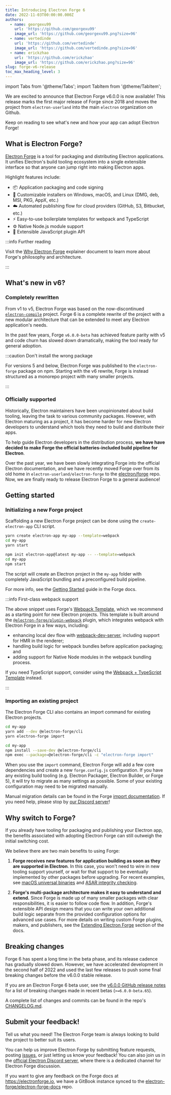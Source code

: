 ```yaml
---
title: Introducing Electron Forge 6
date: 2022-11-03T00:00:00.000Z
authors:
  - name: georgexu99
    url: 'https://github.com/georgexu99'
    image_url: 'https://github.com/georgexu99.png?size=96'
  - name: vertedinde
    url: 'https://github.com/vertedinde'
    image_url: 'https://github.com/vertedinde.png?size=96'
  - name: erickzhao
    url: 'https://github.com/erickzhao'
    image_url: 'https://github.com/erickzhao.png?size=96'
slug: forge-v6-release
toc_max_heading_level: 3
---
```


import Tabs from '@theme/Tabs';
import TabItem from '@theme/TabItem';

We are excited to announce that Electron Forge v6.0.0 is now available! This release marks the first major release of Forge since 2018 and moves the project from `electron-userland` into the main `electron` organization on Github.

Keep on reading to see what's new and how your app can adopt Electron Forge!

## What is Electron Forge?

[Electron Forge](https://electronforge.io) is a tool for packaging and distributing Electron applications. It unifies Electron's build tooling ecosystem into a single extensible interface so that anyone can jump right into making Electron apps.

Highlight features include:
* 📦 Application packaging and code signing
* 🚚 Customizable installers on Windows, macOS, and Linux (DMG, deb, MSI, PKG, AppX, etc.)
* ☁️ Automated publishing flow for cloud providers (GitHub, S3, Bitbucket, etc.)
* ⚡️ Easy-to-use boilerplate templates for webpack and TypeScript
* ⚙️ Native Node.js module support
* 🔌 Extensible JavaScript plugin API

:::info Further reading

Visit the [Why Electron Forge] explainer document to learn more about Forge's philosophy and architecture.

:::

## What's new in v6?

### Completely rewritten

From v1 to v5, Electron Forge was based on the now-discontinued [`electron-compile`](https://www.npmjs.com/package/electron-compile) project. Forge 6 is a complete rewrite of the project with a new modular architecture that can be extended to meet any Electron application's needs.

In the past few years, Forge `v6.0.0-beta` has achieved feature parity with v5 and code churn has slowed down dramatically, making the tool ready for general adoption.

:::caution Don't install the wrong package

For versions 5 and below, Electron Forge was published to the `electron-forge` package on npm.
Starting with the v6 rewrite, Forge is instead structured as a monorepo project with many smaller
projects.

:::

### Officially supported

Historically, Electron maintainers have been unopinionated about build tooling, leaving the task to various community packages. However, with Electron maturing as a project, it has become harder for new Electron developers to understand which tools they need to build and distribute their apps.

To help guide Electron developers in the distribution process, **we have have decided to make Forge the official batteries-included build pipeline for Electron**.

Over the past year, we have been slowly integrating Forge into the official Electron documentation, and we have recently moved Forge over from its old home in `electron-userland/electron-forge` to the [electron/forge](https://github.com/electron/forge) repo. Now, we are finally ready to release Electron Forge to a general audience!

## Getting started

### Initializing a new Forge project

Scaffolding a new Electron Forge project can be done using the `create-electron-app` CLI script.

<Tabs>
  <TabItem value="Yarn" label="Yarn" default>

```bash
yarn create electron-app my-app --template=webpack
cd my-app
yarn start
```

  </TabItem>
  <TabItem value="npm" label="npm">

```bash
npm init electron-app@latest my-app -- --template=webpack
cd my-app
npm start
```

  </TabItem>
</Tabs>

The script will create an Electron project in the `my-app` folder with completely JavaScript bundling and a preconfigured build pipeline.

For more info, see the [Getting Started] guide in the Forge docs.

:::info First-class webpack support

The above snippet uses Forge's [Webpack Template], which we recommend as a starting point for new Electron projects. This template is built around the [`@electron-forge/plugin-webpack`](https://www.electronforge.io/config/plugins/webpack) plugin, which integrates webpack with Electron Forge in a few ways, including:

- enhancing local dev flow with [webpack-dev-server](https://webpack.js.org/configuration/dev-server/), including support for HMR in the renderer;
- handling build logic for webpack bundles before application packaging; and
- adding support for Native Node modules in the webpack bundling process.

If you need TypeScript support, consider using the [Webpack + TypeScript Template] instead.

:::

### Importing an existing project

The Electron Forge CLI also contains an import command for existing Electron projects.

<Tabs>
  <TabItem value="Yarn" label="Yarn" default>

```bash
cd my-app
yarn add --dev @electron-forge/cli
yarn electron-forge import
```

  </TabItem>
  <TabItem value="npm" label="npm">

```bash
cd my-app
npm install --save-dev @electron-forge/cli
npm exec --package=@electron-forge/cli -c "electron-forge import"
```

  </TabItem>
</Tabs>

When you use the `import` command, Electron Forge will add a few core dependencies and create a new `forge.config.js` configuration. If you have any existing build tooling (e.g. Electron Packager, Electron Builder, or Forge 5), it will try to migrate as many settings as possible. Some of your existing configuration may need to be migrated manually.

Manual migration details can be found in the Forge [import documentation]. If you need help, please stop by [our Discord server](https://discord.gg/f4cH9BzaDw)!

## Why switch to Forge?

If you already have tooling for packaging and publishing your Electron app, the benefits associated with adopting Electron Forge can still outweigh the initial switching cost.

We believe there are two main benefits to using Forge:

1. **Forge receives new features for application building as soon as they are supported in Electron**. In this case, you won't need to wire in new tooling support yourself, or wait for that support to be eventually implemented by other packages before upgrading. For recent examples, see [macOS universal binaries](https://github.com/electron/universal) and [ASAR integrity checking](https://www.electronjs.org/docs/latest/tutorial/asar-integrity).

1. **Forge's multi-package architecture makes it easy to understand and extend.** Since Forge is made up of many smaller packages with clear responsibilities, it is easier to follow code flow. In addition, Forge's extensible API design means that you can write your own additional build logic separate from the provided configuration options for advanced use cases. For more details on writing custom Forge plugins, makers, and publishers, see the [Extending Electron Forge] section of the docs.

## Breaking changes

Forge 6 has spent a long time in the beta phase, and its release cadence has gradually slowed down. However, we have accelerated development in the second half of 2022 and used the last few releases to push some final breaking changes before the v6.0.0 stable release.

If you are an Electron Forge 6 beta user, see the [v6.0.0 GitHub release notes](https://github.com/electron/forge/releases/tag/v6.0.0) for a list of breaking changes made in recent betas (`>=6.0.0-beta.65`).

A complete list of changes and commits can be found in the repo's [CHANGELOG.md](https://github.com/electron/forge/blob/main/CHANGELOG.md).

## Submit your feedback!

Tell us what you need! The Electron Forge team is always looking to build the project to better suit its users.

You can help us improve Electron Forge by submitting feature requests, posting [issues](https://github.com/electron/forge/issues), or just letting us know your feedback! You can also join us in the [official Electron Discord server](https://discord.com/invite/electronjs), where there is a dedicated channel for Electron Forge discussion.

If you want to give any feedback on the Forge docs at https://electronforge.io, we have a
GitBook instance synced to the
[electron-forge/electron-forge-docs](https://github.com/electron-forge/electron-forge-docs) repo.

<!-- links -->

[getting started]: https://www.electronforge.io/
[import documentation]: https://www.electronforge.io/import-existing-project

[webpack template]: https://www.electronforge.io/templates/webpack-template
[webpack + typescript template]: https://www.electronforge.io/templates/typescript-+-webpack-template
[Extending Electron Forge]: https://www.electronforge.io/advanced/extending-electron-forge
[Why Electron Forge]: https://www.electronforge.io/core-concepts/why-electron-forge
